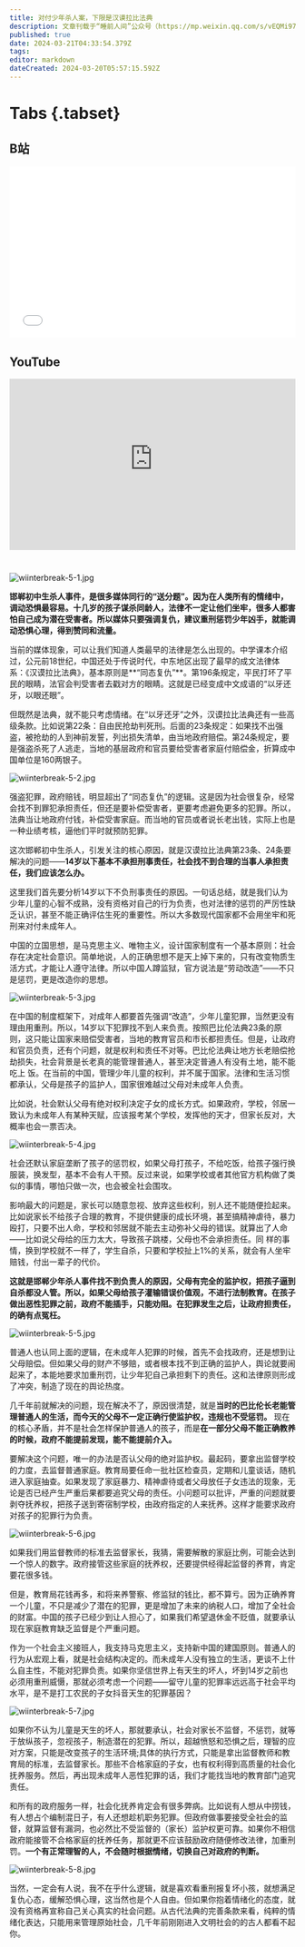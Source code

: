 ```yaml
---
title: 对付少年杀人案，下限是汉谟拉比法典
description: 文章刊载于“睡前人间”公众号（https://mp.weixin.qq.com/s/vEQMi978BGA-q07bvcKXRg）
published: true
date: 2024-03-21T04:33:54.379Z
tags: 
editor: markdown
dateCreated: 2024-03-20T05:57:15.592Z
---
```


# Tabs {.tabset}
## B站
<div style="position: relative; padding: 30% 45%;">
<iframe style="position: absolute; width: 100%; height: 100%; left: 0; top: 0;" src="//player.bilibili.com/player.html?&bvid=BV号&page=1&as_wide=1&high_quality=1&danmaku=1&autoplay=0" scrolling="no" border="0" frameborder="no" framespacing="0" allowfullscreen="true"></iframe>
</div>

## YouTube
<div style="position: relative; padding: 30% 45%;">
<iframe style="position: absolute; top: 0; left: 0; width: 100%; height: 100%;" src="https://www.youtube-nocookie.com/embed/HEmm9O9S2zk" title="YouTube video player" frameborder="0" allow="accelerometer; autoplay; clipboard-write; encrypted-media; gyroscope; picture-in-picture" allowfullscreen="true"></iframe>
</div>
  
# 

![wiinterbreak-5-1.jpg](https://img.bedtime.news/2024/03/21/65fbb7cf28a4b.png)

**邯郸初中生杀人事件，是很多媒体同行的“送分题”。因为在人类所有的情绪中，调动恐惧最容易。十几岁的孩子谋杀同龄人，法律不一定让他们坐牢，很多人都害怕自己成为潜在受害者。所以媒体只要强调复仇，建议重刑惩罚少年凶手，就能调动恐惧心理，得到赞同和流量。**

当前的媒体现象，可以让我们知道人类最早的法律是怎么出现的。中学课本介绍过，公元前18世纪，中国还处于传说时代，中东地区出现了最早的成文法律体系：《汉谟拉比法典》，基本原则是**“同态复仇”**。第196条规定，平民打坏了平民的眼睛，法官会判受害者去戳对方的眼睛。这就是已经变成中文成语的“以牙还牙，以眼还眼”。

但既然是法典，就不能只考虑情绪。在“以牙还牙”之外，汉谟拉比法典还有一些高级条款。比如说第22条：自由民抢劫判死刑。后面的23条规定：如果找不出强盗，被抢劫的人到神前发誓，列出损失清单，由当地政府赔偿。第24条规定，要是强盗杀死了人逃走，当地的基层政府和官员要给受害者家庭付赔偿金，折算成中国单位是160两银子。

![wiinterbreak-5-2.jpg](https://img.bedtime.news/2024/03/21/65fbb7cf386ae.png)

强盗犯罪，政府赔钱，明显超出了“同态复仇”的逻辑。这是因为社会很复杂，经常会找不到罪犯承担责任，但还是要补偿受害者，更要考虑避免更多的犯罪。所以，法典当让地政府付钱，补偿受害家庭。而当地的官员或者说长老出钱，实际上也是一种业绩考核，逼他们平时就预防犯罪。

这次邯郸初中生杀人，引发关注的核心原因，就是汉谟拉比法典第23条、24条要解决的问题——**14岁以下基本不承担刑事责任，社会找不到合理的当事人承担责任，我们应该怎么办。**

这里我们首先要分析14岁以下不负刑事责任的原因。一句话总结，就是我们认为少年儿童的心智不成熟，没有资格对自己的行为负责，也对法律的惩罚的严厉性缺乏认识，甚至不能正确评估生死的重要性。所以大多数现代国家都不会用坐牢和死刑来对付未成年人。

中国的立国思想，是马克思主义、唯物主义，设计国家制度有一个基本原则：社会存在决定社会意识。简单地说，人的正确思想不是天上掉下来的，只有改变物质生活方式，才能让人遵守法律。所以中国人蹲监狱，官方说法是“劳动改造”——不只是惩罚，更是改造你的思想。

![wiinterbreak-5-3.jpg](https://img.bedtime.news/2024/03/21/65fbb7cf32a40.png)

在中国的制度框架下，对成年人都要首先强调“改造”，少年儿童犯罪，当然更没有理由用重刑。所以，14岁以下犯罪找不到人来负责。按照巴比伦法典23条的原则，这只能让国家来赔偿受害者，当地的教育官员和市长都担责任。但是，让政府和官员负责，还有个问题，就是权利和责任不对等。巴比伦法典让地方长老赔偿抢劫损失，社会背景是长老真的能管理普通人，甚至决定普通人有没有土地，能不能吃上
饭。在当前的中国，管理少年儿童的权利，并不属于国家。法律和生活习惯都承认，父母是孩子的监护人，国家很难越过父母对未成年人负责。

比如说，社会默认父母有绝对权利决定子女的成长方式。如果政府，学校，邻居一致认为未成年人有某种天赋，应该报考某个学校，发挥他的天才，但家长反对，大概率也会一票否决。

![wiinterbreak-5-4.jpg](https://img.bedtime.news/2024/03/21/65fbb7ceeffb4.png)

社会还默认家庭垄断了孩子的惩罚权，如果父母打孩子，不给吃饭，给孩子强行换服装，换发型，基本不会有人干预。反过来说，如果学校或者其他官方机构做了类似的事情，哪怕只做一次，也会被全社会围攻。

影响最大的问题是，家长可以随意忽视、放弃这些权利，别人还不能随便捡起来。比如说家长不给孩子合理的教育，不提供健康的成长环境，甚至搞精神虐待，暴力殴打，只要不出人命，学校和邻居就不能去主动弥补父母的错误。就算出了人命——比如说父母给的压力太大，导致孩子跳楼，父母也不会承担责任。同
样的事情，换到学校就不一样了，学生自杀，只要和学校扯上1%的关系，就会有人坐牢赔钱，付出一辈子的代价。

**这就是邯郸少年杀人事件找不到负责人的原因，父母有完全的监护权，把孩子逼到自杀都没人管。所以，如果父母给孩子灌输错误价值观，不进行法制教育。在孩子做出恶性犯罪之前，政府不能插手，只能劝阻。在犯罪发生之后，让政府担责任，的确有点冤枉。**

![wiinterbreak-5-5.jpg](https://img.bedtime.news/2024/03/21/65fbb7ce78f51.png)

普通人也认同上面的逻辑，在未成年人犯罪的时候，首先不会找政府，还是想到让父母赔偿。但如果父母的财产不够赔，或者根本找不到正确的监护人，舆论就要闹起来了，本能地要求加重刑罚，让少年犯自己承担剩下的责任。这和法律原则形成了冲突，制造了现在的舆论热度。

几千年前就解决的问题，现在解决不了，原因很清楚，就是**当时的巴比伦长老能管理普通人的生活，而今天的父母不一定正确行使监护权，违规也不受惩罚。** 现在的核心矛盾，并不是社会怎样保护普通人的孩子，而是**在一部分父母不能正确教养的时候，政府不能提前发现，能不能提前介入。**

要解决这个问题，唯一的办法是否认父母的绝对监护权。最起码，要拿出监督学校的力度，去监督普通家庭。教育局要任命一批社区检查员，定期和儿童谈话，随机进入家庭抽查。如果发现了家庭暴力、精神虐待或者父母放任子女违法的现象，无论是否已经产生严重后果都要追究父母的责任。小问题可以批评，严重的问题就要剥夺抚养权，把孩子送到寄宿制学校，由政府指定的人来抚养。这样才能要求政府对孩子的犯罪行为负责。

![wiinterbreak-5-6.jpg](https://img.bedtime.news/2024/03/21/65fbb7cebd9db.png)

如果我们用监督教师的标准去监督家长，我猜，需要解散的家庭比例，可能会达到一个惊人的数字。政府接管这些家庭的抚养权，还要提供经得起监督的养育，肯定要花很多钱。

但是，教育局花钱再多，和将来养警察、修监狱的钱比，都不算亏。因为正确养育一个儿童，不只是减少了潜在的犯罪，更是增加了未来的纳税人口，增加了全社会的财富。中国的孩子已经少到让人担心了，如果我们希望退休金不贬值，就要承认现在家庭教育缺乏监督是个严重问题。

作为一个社会主义接班人，我支持马克思主义，支持新中国的建国原则。普通人的行为从宏观上看，就是社会结构决定的。而未成年人没有独立的生活，更谈不上什么自主性，不能对犯罪负责。如果你坚信世界上有天生的坏人，坏到14岁之前也必须用重刑威慑，那就必须考虑一个问题——留守儿童的犯罪率远远高于社会平均水平，是不是打工农民的子女抖音天生的犯罪基因？

![wiinterbreak-5-7.jpg](https://img.bedtime.news/2024/03/21/65fbb7cead99f.png)

如果你不认为儿童是天生的坏人，那就要承认，社会对家长不监督，不惩罚，就等于放纵孩子，忽视孩子，制造潜在的犯罪。所以，超越愤怒和恐惧之后，理智的应对方案，只能是改变孩子的生活环境;具体的执行方式，只能是拿出监督教师和教育局的标准，去监督家长。那些不合格家庭的子女，也有权利得到高质量的社会化抚养服务。然后，再出现未成年人恶性犯罪的话，我们才能找当地的教育部门追究责任。

和所有的政府服务一样，社会化抚养肯定会有很多弊病。比如说有人想从中捞钱，有人想占个编制混日子，有人还想趁机职务犯罪。但政府做事要接受全社会的监督，就算监督有漏洞，也必然比不受监督的（家长）监护权更可靠。如果你不相信政府能接管不合格家庭的抚养任务，那就更不应该鼓励政府随便修改法律，加重刑罚。**一个有正常理智的人，不会随时根据情绪，切换自己对政府的判断。**

![wiinterbreak-5-8.jpg](https://img.bedtime.news/2024/03/21/65fbb7cec8769.png)

当然，一定会有人说，我不在乎什么逻辑，就是喜欢看重刑报复坏小孩，就想满足复仇心态，缓解恐惧心理，这当然也是个人自由。但如果你抱着情绪化的态度，就没有资格再宣称自己关心真实的社会问题。从古代法典的完善条款来看，纯粹的情绪化表达，只能用来管理原始社会，几千年前刚刚进入文明社会的的古人都看不起你。